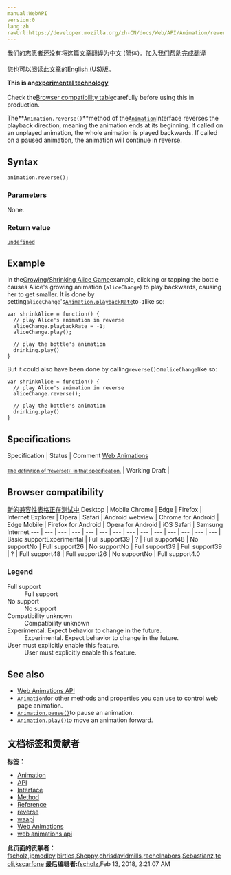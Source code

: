 ```yaml
---
manual:WebAPI
version:0
lang:zh
rawUrl:https://developer.mozilla.org/zh-CN/docs/Web/API/Animation/reverse
---
```




<bdi>我们的志愿者还没有将这篇文章翻译为<bdi>中文 (简体)</bdi>。[加入我们帮助完成翻译](%22639 "")<br></br>您也可以阅读此文章的[English (US)](%14102 "")版。</bdi>






**This is an[experimental technology](%3404 "")**<br></br>Check the[Browser compatibility table](%22640 "")carefully before using this in production.





The**`Animation.reverse()`**method of the[`Animation`](%3478 "The Animation interface of the Web Animations API represents a single animation player and provides playback controls and a timeline for an animation node or source.")Interface reverses the playback direction, meaning the animation ends at its beginning. If called on an unplayed animation, the whole animation is played backwards. If called on a paused animation, the animation will continue in reverse.


## Syntax<a name="Syntax"></a>

```
animation.reverse(); 

```

### Parameters<a name="Parameters"></a>


None.


### Return value<a name="Return_value"></a>


[`undefined`](%14139 "The global undefined property represents the primitive value undefined. It is one of JavaScript's primitive types.")


## Example<a name="Example"></a>


In the[Growing/Shrinking Alice Game](%3507 "")example, clicking or tapping the bottle causes Alice&#39;s growing animation (`aliceChange`) to play backwards, causing her to get smaller. It is done by setting`aliceChange`&#39;s[`Animation.playbackRate`](%14100 "The Animation.playbackRate property of the Web Animations API returns or sets the playback rate of the animation.")to`-1`like so:


```
var shrinkAlice = function() {
  // play Alice's animation in reverse
  aliceChange.playbackRate = -1;
  aliceChange.play();
  
  // play the bottle's animation
  drinking.play()
}
```


But it could also have been done by calling`reverse()`on`aliceChange`like so:


```
var shrinkAlice = function() {
  // play Alice's animation in reverse
  aliceChange.reverse();
  
  // play the bottle's animation
  drinking.play()
}
```

## Specifications<a name="Specifications"></a>
Specification | Status | Comment 
[Web Animations<br></br><small>The definition of &#39;reverse()&#39; in that specification.</small>](%22641 "") | Working Draft |  


## Browser compatibility<a name="Browser_compatibility"></a>
[新的兼容性表格正在测试中<i></i>](%3360 "")
<abbr>Desktop<i></i></abbr> | <abbr>Mobile<i></i></abbr> 
<abbr>Chrome<i></i></abbr> | <abbr>Edge<i></i></abbr> | <abbr>Firefox<i></i></abbr> | <abbr>Internet Explorer<i></i></abbr> | <abbr>Opera<i></i></abbr> | <abbr>Safari<i></i></abbr> | <abbr>Android webview<i></i></abbr> | <abbr>Chrome for Android<i></i></abbr> | <abbr>Edge Mobile<i></i></abbr> | <abbr>Firefox for Android<i></i></abbr> | <abbr>Opera for Android<i></i></abbr> | <abbr>iOS Safari<i></i></abbr> | <abbr>Samsung Internet<i></i></abbr> 
 ---  |  ---  |  ---  |  ---  |  ---  |  ---  |  ---  |  ---  |  ---  |  ---  |  ---  |  ---  |  ---  |  ---  | 
Basic support<abbr>Experimental<i></i></abbr> | <abbr>Full support</abbr>39 | <abbr>?</abbr> | <abbr>Full support</abbr>48 | <abbr>No support</abbr>No | <abbr>Full support</abbr>26 | <abbr>No support</abbr>No | <abbr>Full support</abbr>39 | <abbr>Full support</abbr>39 | <abbr>?</abbr> | <abbr>Full support</abbr>48 | <abbr>Full support</abbr>26 | <abbr>No support</abbr>No | <abbr>Full support</abbr>4.0 


### Legend<a name="Legend"></a>
<dl><dt id=''><abbr>Full support</abbr></dt><dd>Full support</dd><dt id=''><abbr>No support</abbr></dt><dd>No support</dd><dt id=''><abbr>Compatibility unknown</abbr></dt><dd>Compatibility unknown</dd><dt id=''><abbr>Experimental. Expect behavior to change in the future.<i></i></abbr></dt><dd>Experimental. Expect behavior to change in the future.</dd><dt id=''><abbr>User must explicitly enable this feature.<i></i></abbr></dt><dd>User must explicitly enable this feature.</dd></dl>


## See also<a name="See_also"></a>

* [Web Animations API](%3476 "")
* [`Animation`](%3478 "The Animation interface of the Web Animations API represents a single animation player and provides playback controls and a timeline for an animation node or source.")for other methods and properties you can use to control web page animation.
* [`Animation.pause()`](%14097 "The pause() method of the Web Animations API's Animation interface suspends playback of the animation.")to pause an animation.
* [`Animation.play()`](%14099 "The play() method of the Web Animations API's Animation Interface starts or resumes playing of an animation. If the animation is finished, calling play() restarts the animation, playing it from the beginning.")to move an animation forward.



## 文档标签和贡献者
**标签：**
* [Animation](%3470 "")
* [API](%50 "")
* [Interface](%3380 "")
* [Method](%14476 "")
* [Reference](%3381 "")
* [reverse](%22642 "")
* [waapi](%3554 "")
* [Web Animations](%3490 "")
* [web animations api](%3491 "")

**此页面的贡献者：**[fscholz](%60 ""),[jpmedley](%3413 ""),[birtles](%3555 ""),[Sheppy](%405 ""),[chrisdavidmills](%3495 ""),[rachelnabors](%3494 ""),[Sebastianz](%4468 ""),[teoli](%160 ""),[kscarfone](%3900 "")
**最后编辑者:**[fscholz](%60 ""),<time>Feb 13, 2018, 2:21:07 AM</time>


